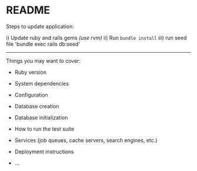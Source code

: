 # README

Steps to update application:

i) Update ruby and rails gems <i>(use rvm)</i>
ii) Run `bundle install`
iii) run seed file 'bundle exec rails db:seed'


-------------------------------------------------
Things you may want to cover:

* Ruby version

* System dependencies

* Configuration

* Database creation

* Database initialization

* How to run the test suite

* Services (job queues, cache servers, search engines, etc.)

* Deployment instructions

* ...
